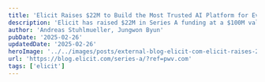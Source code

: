 ```yaml
---
title: 'Elicit Raises $22M to Build the Most Trusted AI Platform for Evidence'
description: 'Elicit has raised $22M in Series A funding at a $100M valuation led by Spark Capital and Footwork. Existing investors Fifty Years, Basis Set, and Mythos also participated, reinforcing their conviction in our mission to deploy AI to radically increase good reasoning in the world.'
author: 'Andreas Stuhlmueller, Jungwon Byun'
pubDate: '2025-02-26'
updatedDate: '2025-02-26'
heroImage: '../../images/posts/external-blog-elicit-com-elicit-raises-22m-to-build-the-most-trusted-ai-platform-for-evidence/banner_16_9-1-20250917-135317.jpg'
url: 'https://blog.elicit.com/series-a/?ref=pwv.com'
tags: ['elicit']
---
```

